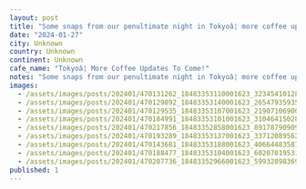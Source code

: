 ```yaml
---
layout: post
title: "Some snaps from our penultimate night in Tokyoâ¦ more coffee updates to come!"
date: "2024-01-27"
city: Unknown
country: Unknown
continent: Unknown
cafe_name: "Tokyoâ¦ More Coffee Updates To Come!"
notes: "Some snaps from our penultimate night in Tokyoâ¦ more coffee updates to come!"
images:
  - /assets/images/posts/202401/470131262_18483353110001623_3234541012804335519_n_17988584846367543.jpg
  - /assets/images/posts/202401/470129892_18483353140001623_2654793593591219048_n_18045463768594109.jpg
  - /assets/images/posts/202401/470129535_18483353107001623_2190710690009828673_n_18090831880401263.jpg
  - /assets/images/posts/202401/470184991_18483353101001623_3104641502853440631_n_18018612934892948.jpg
  - /assets/images/posts/202401/470217856_18483352858001623_8917879090971827846_n_17857333884071902.jpg
  - /assets/images/posts/202401/470193289_18483353137001623_3371208956218710095_n_17982981665474408.jpg
  - /assets/images/posts/202401/470143681_18483353188001623_4066448358741393309_n_17940161330787578.jpg
  - /assets/images/posts/202401/470188477_18483353104001623_6020701953153533260_n_18023601472792182.jpg
  - /assets/images/posts/202401/470207736_18483352966001623_5993289836930599356_n_17988493718356736.jpg
published: 1
---
```

